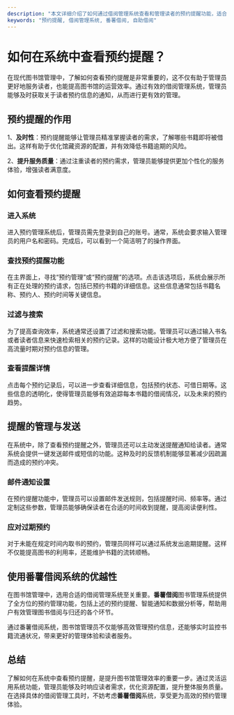 ```yaml
---
description: "本文详细介绍了如何通过借阅管理系统查看和管理读者的预约提醒功能，适合图书馆管理员和读者使用。"
keywords: "预约提醒, 借阅管理系统, 番薯借阅, 自助借阅"
---
```

# 如何在系统中查看预约提醒？

在现代图书馆管理中，了解如何查看预约提醒是非常重要的，这不仅有助于管理员更好地服务读者，也能提高图书馆的运营效率。通过有效的借阅管理系统，管理员能够及时获取关于读者预约信息的通知，从而进行更有效的管理。

## 预约提醒的作用

1、**及时性**：预约提醒能够让管理员精准掌握读者的需求，了解哪些书籍即将被借出。这样有助于优化馆藏资源的配置，并有效降低书籍逾期的风险。

2、**提升服务质量**：通过注重读者的预约需求，管理员能够提供更加个性化的服务体验，增强读者满意度。    
   
## 如何查看预约提醒

### 进入系统

进入预约管理系统后，管理员需先登录到自己的账号。通常，系统会要求输入管理员的用户名和密码。完成后，可以看到一个简洁明了的操作界面。

### 查找预约提醒功能

在主界面上，寻找“预约管理”或“预约提醒”的选项。点击该选项后，系统会展示所有正在处理的预约请求，包括已预约书籍的详细信息。这些信息通常包括书籍名称、预约人、预约时间等关键信息。

### 过滤与搜索

为了提高查询效率，系统通常还设置了过滤和搜索功能。管理员可以通过输入书名或者读者信息来快速检索相关的预约记录。这样的功能设计极大地方便了管理员在高流量时期对预约信息的管理。

### 查看提醒详情

点击每个预约记录后，可以进一步查看详细信息，包括预约状态、可借日期等。这些信息的透明化，使得管理员能够有效追踪每本书籍的借阅情况，以及未来的预约趋势。

## 提醒的管理与发送

在系统中，除了查看预约提醒之外，管理员还可以主动发送提醒通知给读者。通常系统会提供一键发送邮件或短信的功能。这种及时的反馈机制能够显著减少因疏漏而造成的预约冲突。

### 邮件通知设置

在预约提醒功能中，管理员可以设置邮件发送规则，包括提醒时间、频率等。通过定制这些参数，管理员能够确保读者在合适的时间收到提醒，提高阅读便利性。

### 应对过期预约

对于未能在规定时间内取书的预约，管理员同样可以通过系统发出逾期提醒。这样不仅能提高图书的利用率，还能维护书籍的流转顺畅。

## 使用番薯借阅系统的优越性

在图书馆管理中，选用合适的借阅管理系统至关重要。**番薯借阅**图书管理系统提供了全方位的预约管理功能，包括上述的预约提醒、智能通知和数据分析等，帮助用户有效管理图书借阅与归还的各个环节。

通过番薯借阅系统，图书馆管理员不仅能够高效管理预约信息，还能够实时监控书籍流通状况，带来更好的管理体验和读者服务。

## 总结

了解如何在系统中查看预约提醒，是提升图书馆管理效率的重要一步。通过灵活运用系统功能，管理员能够及时响应读者需求，优化资源配置，提升整体服务质量。在选择具体的借阅管理工具时，不妨考虑**番薯借阅**系统，享受更为高效的预约管理体验。
